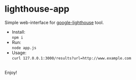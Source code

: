 # lighthouse-app

Simple web-interface for [google-lighthouse](https://developers.google.com/web/tools/lighthouse/) tool.

 - Install: <br />
`npm i` <br />
 - Run: <br />
`node app.js` <br />
 - Usage: <br />
`curl 127.0.0.1:3000/results?url=http://www.example.com` <br />
<br />
Enjoy! <br />

